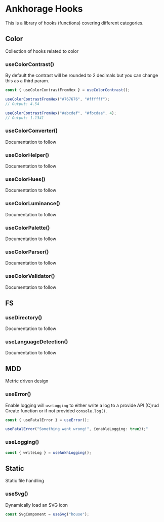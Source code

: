 # Ankhorage Hooks

This is a library of hooks (functions) covering different categories.

## Color

Collection of hooks related to color

### useColorContrast()

By default the contrast will be rounded to 2 decimals but you can change this as a third param.

```ts
const { useColorContrastFromHex } = useColorContrast();

useColorContrastFromHex("#767676", "#ffffff");
// Output: 4.54

useColorContrastFromHex("#abcdef", "#fbcdaa", 4);
// Output: 1.1341
```

### useColorConverter()

Documentation to follow

### useColorHelper()

Documentation to follow

### useColorHues()

Documentation to follow

### useColorLuminance()

Documentation to follow

### useColorPalette()

Documentation to follow

### useColorParser()

Documentation to follow

### useColorValidator()

Documentation to follow

## FS

### useDirectory()

Documentation to follow

### useLanguageDetection()

Documentation to follow

## MDD

Metric driven design

### useError()

Enable logging will `useLogging` to either write a log to a provide API (C)rud Create function or if not provided `console.log()`.

```ts
const { useFatalError } = useError();

useFatalError("Something went wrong!", {enableLogging: true});"
```

### useLogging()

```ts
const { writeLog } = useAnkhLogging();
```

## Static

Static file handling

### useSvg()

Dynamically load an SVG icon

```ts
const SvgComponent = useSvg("house");
```
